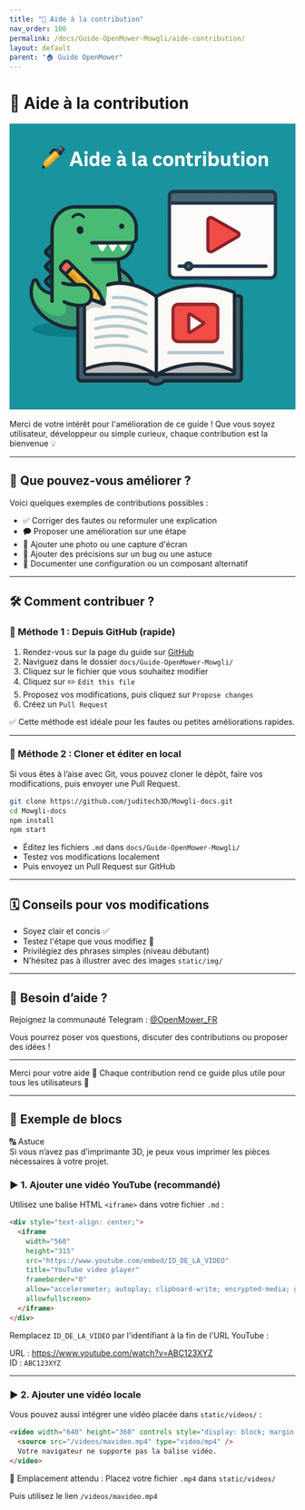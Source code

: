 ```yaml
---
title: "🤝 Aide à la contribution"
nav_order: 100
permalink: /docs/Guide-OpenMower-Mowgli/aide-contribution/
layout: default
parent: "🏠 Guide OpenMower"
---
```


# 🤝 Aide à la contribution

![Illustration aide contribution](/img/contribution-guide.png)

Merci de votre intérêt pour l'amélioration de ce guide ! Que vous soyez utilisateur, développeur ou simple curieux, chaque contribution est la bienvenue 💡

---

## 🧰 Que pouvez-vous améliorer ?

Voici quelques exemples de contributions possibles :

- ✅ Corriger des fautes ou reformuler une explication
- 🗭 Proposer une amélioration sur une étape
- 📸 Ajouter une photo ou une capture d'écran
- 🧪 Ajouter des précisions sur un bug ou une astuce
- 🔧 Documenter une configuration ou un composant alternatif

---

## 🛠️ Comment contribuer ?

### 🔹 Méthode 1 : Depuis GitHub (rapide)

1. Rendez-vous sur la page du guide sur [GitHub](https://github.com/juditech3D/Mowgli-docs)
2. Naviguez dans le dossier `docs/Guide-OpenMower-Mowgli/`
3. Cliquez sur le fichier que vous souhaitez modifier
4. Cliquez sur ✏️ `Edit this file`
5. Proposez vos modifications, puis cliquez sur `Propose changes`
6. Créez un `Pull Request`

✅ Cette méthode est idéale pour les fautes ou petites améliorations rapides.

---

### 🔹 Méthode 2 : Cloner et éditer en local

Si vous êtes à l’aise avec Git, vous pouvez cloner le dépôt, faire vos modifications, puis envoyer une Pull Request.

```bash
git clone https://github.com/juditech3D/Mowgli-docs.git
cd Mowgli-docs
npm install
npm start
```

- Éditez les fichiers `.md` dans `docs/Guide-OpenMower-Mowgli/`
- Testez vos modifications localement
- Puis envoyez un Pull Request sur GitHub

---

## 🗓️ Conseils pour vos modifications

- Soyez clair et concis ✅
- Testez l'étape que vous modifiez 🧪
- Privilégiez des phrases simples (niveau débutant)
- N’hésitez pas à illustrer avec des images `static/img/`

---

## 💬 Besoin d’aide ?

Rejoignez la communauté Telegram : [@OpenMower_FR](https://t.me/c/1744099999/1)

Vous pourrez poser vos questions, discuter des contributions ou proposer des idées !

---

Merci pour votre aide 🙏
Chaque contribution rend ce guide plus utile pour tous les utilisateurs 🚀

---

## 💬 Exemple de blocs

<div class="alert alert--success">
  <div class="alert-title">🔠 Astuce</div>
  Si vous n’avez pas d’imprimante 3D, je peux vous imprimer les pièces nécessaires à votre projet.
</div>

### ▶️ 1. Ajouter une vidéo YouTube (recommandé)

Utilisez une balise HTML `<iframe>` dans votre fichier `.md` :

```html
<div style="text-align: center;">
  <iframe
    width="560"
    height="315"
    src="https://www.youtube.com/embed/ID_DE_LA_VIDEO"
    title="YouTube video player"
    frameborder="0"
    allow="accelerometer; autoplay; clipboard-write; encrypted-media; gyroscope; picture-in-picture; web-share"
    allowfullscreen>
  </iframe>
</div>
```

Remplacez `ID_DE_LA_VIDEO` par l'identifiant à la fin de l'URL YouTube :

URL : https://www.youtube.com/watch?v=ABC123XYZ  
ID : `ABC123XYZ`

---

### ▶️ 2. Ajouter une vidéo locale

Vous pouvez aussi intégrer une vidéo placée dans `static/videos/` :

```html
<video width="640" height="360" controls style="display: block; margin: auto;">
  <source src="/videos/mavideo.mp4" type="video/mp4" />
  Votre navigateur ne supporte pas la balise vidéo.
</video>
```

🔧 Emplacement attendu :
Placez votre fichier `.mp4` dans `static/videos/`

Puis utilisez le lien `/videos/mavideo.mp4`
